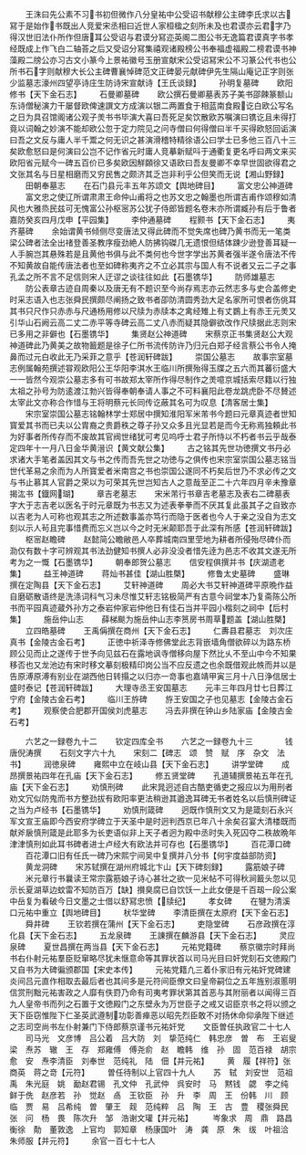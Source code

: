 <!-- { "loadSidebar": true } -->
　　王洙曰先公素不习书初但微作八分皇祐中公受诏书献穆公主碑李氏求以古冩于是始作书既出人竞爱宋丞相曰近世人家桓楹之刻所未及也君谟亦云君字乃得汉世旧法仆所作但唐耳公受诏与君谟分冩迩英阁二图公书无逸篇君谟真字书孝经既成上作飞白二轴荅之后又受诏分冩集禧观诸殿榜公书奉福虚福殿二榜君谟书神藻殿二牓公亦习古文小篆今上景祐徽号玉册宣献宋公受诏冩宋公不习篆公代书也公所书石字则献穆大长公主碑曹襄悼碑范文正碑晏元献碑伊先生隔山庵记正字则张少监墓志濠州四望亭诗庄生防诗宋宣献诗【王氏谈録】
　　孙明复墓碑
　　欧阳修书【天下金石志】
　　石曼卿墓碑
　　欧公撰石曼卿墓表苏子美书邵餗篆额山东诗僧秘演力干屡督欧俾速譔文方成演以银二两置食于相蓝南食殿讫白欧公写名之日为具召馆阁诸公观子羙书书毕演大喜曰吾死足矣饮散欧苏嘱演曰镌讫且未得打竟以词翰之妙演不能却欧公忽于定力院见之问寺僧曰何得僧曰半千买得欧怒回诟演曰吾之文反与庸人半千鬻之何无识之甚演滑稽特精徐语公曰学士已多他三百八十三矣欧愈怒曰是何演曰公岂不记作省元时庸人竞摹新赋呌于通衢复更名呼曰两文来买欧阳省元赋今一碑五百价已多矣欧因觧頥徐又语欧曰吾友曼卿不幸早世固欲得君之文张其名与日星相磨而又穷民售之颇济其乏岂非利乎公但笑而无说【湘山野録】
　　田朝奉墓志
　　在石门县元丰五年苏颂文【舆地碑目】
　　富文忠公神道碑
　　富文忠之使辽所谓肃肃王命仲山甫将之也苏文忠之翰墨也所谓吉甫作颂穆如清风也大雅烝民兹可无愧富公孙枢宻苏公犹子侍郎皆题名卷末亦所谓臧孙有后于鲁者嘉防癸亥四月戊申【平园集】
　　李仲通墓碑
　　程颢书【天下金石志】
　　夷齐墓碑
　　余始谓黄书倾侧尽变唐法又得此碑而不觉失席也碑乃黄书而无一笔类梁公碑者法全出禇登善圣教序瘦劲絶人防拂钩磔几无遗恨但结体踈少逊登善耳疑一人手腕岂其悬殊若是且黄他书俱与此不类何也今世字学出苏黄者强半遂令唐法不传不知黄故自能传唐法者也至如碑称夷齐之不立必其宗与国人有不说者又云二子之事孔孟之所不言不足信则宋人迂谬之谈往往如此【石墨镌华】
　　防师雄墓志
　　防公表章古迹自周秦以及唐无有不题识至今尚存焉志亦云然志多与史合盖修史时采志语入也志张舜民撰颇尽阐扬之致书者卲防清圆秀劲大足名家所可恨者伤佻耳其书只尺作只赤赤与尺通杨用修以尺牍为赤牍本之禽经雉上有丈鷃上有赤王元羙又引华山石阙云高二丈二赤平等寺碑云高二丈八赤而疑其隐僻欲改作尺牍据此志则宋已多用之非僻也【石墨镌华】
　　集贤赵公神道碑
　　宋蔡京正书集贤赵公大观神道碑此乃黄美之故物籖题是徐子仁所书流传防许乃归元白郑子经言蔡公书令人掩鼻而过元白收此无乃采菲之意乎【苍润轩碑跋】
　　崇国公墓志
　　故事宗室墓志例属翰苑撰述甞观欧阳公王华阳李淇水王临川所撰殆得玉牒之五六而其蕃衍盛大一一皆然今观崇公墓志多有可书故郑太宰所作得尽制作之羙噫京城括索尽籍以行独太祖之孙号为防逺渡江勃兴皆得奉朝奉请人事之不可料襄阳此卷龙跳虎卧不尽賛述太宰此文亦称合作惜与王将明蔡元长同传讫蔽其名可为叹息【清客居士集】
　　宋宗室崇国公墓志铭翰林学士郑居中撰知淮阳军米芾书今题曰元章真迹者世知寳爱其书而已夫以公胄裔之贵爵秩之尊子孙又众多且光显若是而今无称焉独頼此书为好事者所传存而不废故其官阀世绪犹可考见呜呼士君子所恃以不朽者书云乎哉泰定四年十一月八日金华黄溍识【黄文献公集】
　　古之铭其先世功徳撰文书丹必求诸大手笔者盖因其文与书之传而吾先世之功徳与之俱传也宋宗室崇国公墓志铭当世代革易之余而为人所寳爱者米南宫之书也崇国公遂同不朽矣后世乃不求必传之文与书止慕其人官爵之荣以为可荣其先世岂知古人之意哉至正二十六年四月辛未豫章揭汯书【鐡网瑚】
　　章吉老墓志
　　宋米芾行书章吉老墓志及表右二碑墓表字大于志吉老以医名于时元章既为书志又为述表拳拳而不厌其复此虽其子之自致亦以吉老为人可称也观其志之所述数事盖亦笃行而隐于医者也今人于亲之没自为志文刻以示人茍且完事惜费而忘义岂以今之时无米颠耶吾于此深有所感【苍润轩碑跋】
　　枢宻赵瞻碑
　　赵懿简公瞻敝邑人卒葬城南四里茔地为耕者所侵殆尽碑仆而泐仅有数十字可辨观其书法劲健知书撰人必非没没者惜先逹为邑志不收其文遂无所考为之一慨【石墨镌华】
　　朝奉郎贺公墓志
　　信安程俱撰并书【庆湖遗老集】
　　益王神道碑
　　蒋灿书甚佳【湖山胜槩】
　　修鲁太史墓碑
　　盛琳撰在定陶县【天下金石志】
　　艾轩神道碑
　　周必大书艾轩神道碑平原晩作益自磨砺散语终是洗涤词科气习未尽惟艾轩志铭极简严有古意今祠堂本乃复斋陈公所书而平园真迹蔵外孙方之泰岩仲家岩仲他日有佳石当并平园小楷刻之祠中【后村集】
　　施岳仲山志
　　薛梯颷为施岳仲山志李筼房书周草题盖【湖山胜槩】
　　立四皓墓碑
　　王禹偁撰在商州【天下金石志】
　　仁夀县君墓志　刘次庄真书【金陵古金石考】
　　正徳中祈泽寺修佛堂此志背嵌墙角僧欲碎以为路东桥顾公见而止之遂传于世予向见兹石在露地讽寺僧移向屋下然比乆不至山中今不知果移否也又龙池边有宋时移文摹刻极精印岗公当不应反遗之也余既借观此帙而并以是告原溥原溥有别业在湖西他日转搨之以归亦一竒事也嘉靖甲寅三月十八日浄信居士盛时泰记【苍润轩碑跋】
　　大理寺丞王安国墓志
　　元丰三年四月廿七日葬江宁府【金陵古金石考】
　　临川王斿碑
　　斿王安国之子也见墓志【金陵古金石考】
　　观察使合肥郡开国侯刘虎墓志
　　冯去非撰在钟山乡陆家庙【金陵古金石考】















　　六艺之一録卷九十二
　　钦定四库全书
　　六艺之一録卷九十三　　　　钱唐倪涛撰
　　石刻文字六十九
　　宋刻二【碑志　颂　赞　赋　序　杂文　法书】
　　润徳泉碑
　　雍熙中立在岐山县【天下金石志】
　　讲学堂碑
　　成昂撰景祐四年在孔庙【天下金石志】
　　修五贤堂碑
　　孔道辅撰景祐五年在孔庙【天下金石志】
　　劝慎刑碑
　　此宋晁迥述自古酷吏循吏之报应以为用刑者劝文冗似防鬼而书方整劲拔有欧阳率更法稍逊其遒逸耳碑无书者姓名以后慎刑碑证之当为卢经书【石墨镌华】
　　劝慎刑箴碑
　　迥既作慎刑文又为是箴刻石永兴军文宣王庙即今西安府学碑立于天圣中是时迥判西京已年八十余矣召宴大清楼既而献斧扆慎刑箴是此耶多为长吏语似非上天子者迥为殿中丞时失入死囚夺二秩故晩年津津慎刑如此耳书碑者进士卢经大有欧法并可存也【石墨镌华】
　　百花潭口碑
　　百花潭口旧有任氏一碑乃宋熙宁间吴中复撰并八分书【何宇度益部防资】
　　黄龙洞碑
　　宋苏轼撰在湖州府城北卞山【天下碑刻録】
　　露筋娘子碑
　　米元章行书曩读王常宗露筋娘子诗心甚壮之欲一见米帖不可得秋涧籖头忽以见示长夏湖草边蚊雷不知防百万【缺】攅臭腐已自饮饫一上此女便是千百刼一段公案中岳复为看破今日文墨之士借以舒冩忠愤【牍纪】
　　孝女碑
　　在犍为清溪口元祐中重立【舆地碑目】
　　枤华堂碑
　　李清臣撰在太原府【天下金石志】
　　舜井碑
　　王钦若撰在蒲州【天下金石志】
　　吏隐堂碑
　　石彦政撰在淳化县【天下金石志】
　　五龙泉碑
　　王諌撰在麟游县【天下金石志】
　　灵应泉碑
　　夏世昌撰在两当县【天下金石志】
　　元祐党籍碑
　　蔡京徽宗时拜尚书右仆射元祐羣臣贬窜略尽犹未惬意命等其罪状首以司马光目曰奸党刻石文徳殿门又自书为大碑徧颁郡国【宋史本传】
　　元祐党籍凢三着仆家旧有元祐奸党碑建炎间吕元直作相取去最后者也其间多是元符间臣僚文曰皇帝嗣位之五年旌别淑慝明信赏刑黜元祐害政之人靡有佚罸乃命有司夷考罪状第其首恶与其附丽者以闻得三百九人皇帝书而列之石置于文徳殿门之东壁永为万世臣子之戒又诏臣京书之将以颁之天下臣窃惟陛下仁圣英武遵制功彰善瘅恶以昭先烈臣敢不对扬休命仰承陛下继述之志司空尚书左仆射兼门下侍郎蔡京谨书元祐奸党
　　文臣曽任执政官二十七人
　　司马光　文彦博　吕公着　吕大防　刘　挚范纯仁　韩忠彦　曽　布　王岩叟　梁　焘苏　辙　王　存　郑雍傅　傅尧俞　赵　瞻韩　维　孙　固　范百禄　胡宗愈　安　焘李清臣　刘奉世　范纯礼　陆　佃【并元祐】
　　黄　履【祥符】张商英　蒋之竒【元符】
　　曽任待制以上官四十九人
　　苏　轼　刘安世　范祖禹　朱光庭　姚　勔赵君锡　孔文仲　孔武仲　呉安时　马　黙钱　勰　李之纯　鲜于侁　赵彦若　孙　觉赵　卨　王钦臣　孙　升　李　周　王　份韩　川　顾　临　贾　易　吕希纯　曽　肇王　觌　范纯粹　吕　陶　王　古　豊　稷张舜民　张　问　杨　畏　陈次升　邹　浩谢文瓘【并元祐】　　　岑象求　周　鼎　路昌衡徐　勣　董敦逸　上官均　郭知章　杨康国叶　涛　龚　原　朱　绂　叶祖洽　朱师服【并元符】
　　余官一百七十七人
